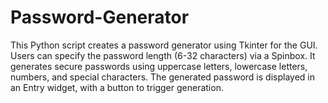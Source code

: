 # Password-Generator
This Python script creates a password generator using Tkinter for the GUI. Users can specify the password length (6-32 characters) via a Spinbox. It generates secure passwords using uppercase letters, lowercase letters, numbers, and special characters. The generated password is displayed in an Entry widget, with a button to trigger generation.
